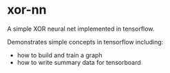 # xor-nn
A simple XOR neural net implemented in tensorflow.

Demonstrates simple concepts in tensorflow including:
* how to build and train a graph
* how to write summary data for tensorboard
